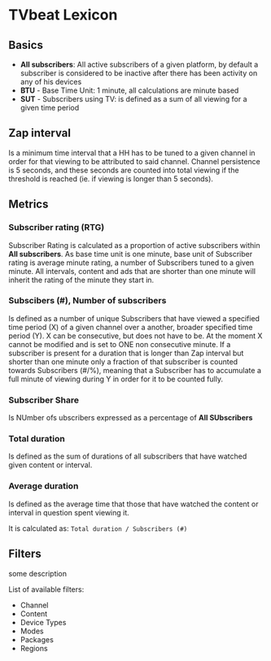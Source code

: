 # TVbeat Lexicon

## Basics

+ **All subscribers**: All active subscribers of a given platform, by default a subscriber is considered to be inactive after there has been activity on any of his devices
+ **BTU** - Base Time Unit: 1 minute, all calculations are minute based
+ **SUT** - Subscribers using TV: is defined as a sum of all viewing for a given time period

## Zap interval
Is a minimum time interval that a HH has to be tuned to a given channel in
order for that viewing to be attributed to said channel. Channel
persistence is 5 seconds, and these seconds are counted into total viewing
if the threshold is reached (ie. if viewing is longer than 5 seconds).

## Metrics

### **Subscriber rating (RTG)**
Subscriber Rating is calculated as a proportion of active subscribers within **All subscribers**. As base time unit is one minute, base unit of Subscriber rating is average minute
rating, a number of Subscribers tuned to a given minute. All intervals, content and ads that are shorter than one minute will inherit the rating of the minute they start in.

### **Subscibers (#), Number of subscribers**
Is defined as a number of unique Subscribers that have viewed a specified time
period (X) of a given channel over a another, broader specified time period
(Y). X can be consecutive, but does not have to be. At the moment X cannot
be modified and is set to ONE non consecutive minute. If a subscriber is present for a duration that is longer than Zap interval but shorter than one minute only a fraction of that subscriber is counted towards Subscribers (#/%), meaning that a Subscriber has to accumulate a full minute of viewing during Y in order for it to be counted fully.

### **Subscriber Share**
Is NUmber ofs ubscribers expressed as a percentage of **All SUbscribers**

### **Total duration**
Is defined as the sum of durations of all subscribers that have watched
given content or interval.

### **Average duration**
Is defined as the average time that those that have watched the content or interval in
question spent viewing it. 

It is calculated as:
``` Total duration / Subscribers (#) ```

## Filters

some description

List of available filters: 
+ Channel
+ Content
+ Device Types
+ Modes
+ Packages
+ Regions
